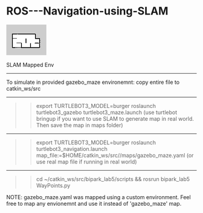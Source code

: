 # ROS---Navigation-using-SLAM
![ScreenShot](gazebo_maze.png)

SLAM Mapped Env

_________________________________________

To simulate in provided gazebo_maze environemnt:
copy entire file to catkin_ws/src

----------------------------------------------------------
>> export TURTLEBOT3_MODEL=burger
>> roslaunch turtlebot3_gazebo turtlebot3_maze.launch (use turtlebot bringup if you want to use SLAM to generate map in real world. Then save the map in maps folder)
----------------------------------------------------------
>> export TURTLEBOT3_MODEL=burger
>> roslaunch <insert package name> turtlebot3_navigation.launch map_file:=$HOME/catkin_ws/src/<insert package name>/maps/gazebo_maze.yaml (or use real map file if running in real world)
----------------------------------------------------------
>> cd ~/catkin_ws/src/bipark_lab5/scripts && rosrun bipark_lab5 WayPoints.py

  NOTE: gazebo_maze.yaml was mapped using a custom environment. Feel free to map any envionemnt and use it instead of 'gazebo_maze' map.
